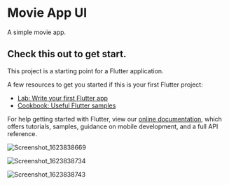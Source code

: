 # Movie App UI

A simple movie app.

## Check this out to get start.

This project is a starting point for a Flutter application.

A few resources to get you started if this is your first Flutter project:

- [Lab: Write your first Flutter app](https://flutter.dev/docs/get-started/codelab)
- [Cookbook: Useful Flutter samples](https://flutter.dev/docs/cookbook)

For help getting started with Flutter, view our
[online documentation](https://flutter.dev/docs), which offers tutorials,
samples, guidance on mobile development, and a full API reference.


![Screenshot_1623838669](https://user-images.githubusercontent.com/79790753/122202499-51231700-cec7-11eb-8737-83407ae9d4c9.png)

![Screenshot_1623838734](https://user-images.githubusercontent.com/79790753/122202502-52544400-cec7-11eb-9a23-a11354f0e7e7.png)

![Screenshot_1623838743](https://user-images.githubusercontent.com/79790753/122202504-52ecda80-cec7-11eb-8966-3425daa533f1.png)
